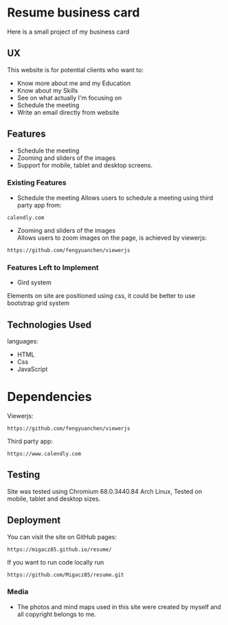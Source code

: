 # Resume business card

Here is a small project of my business card

## UX

This website is for potential clients who want to:

- Know more about me and my Education
- Know about my Skills
- See on what actually I'm focusing on
- Schedule the meeting
- Write an email directly from website

## Features

- Schedule the meeting
- Zooming and sliders of the images
- Support for mobile, tablet and desktop screens.

### Existing Features

- Schedule the meeting
Allows users to schedule a meeting using third party app from:
```
calendly.com
```
- Zooming and sliders of the images  
Allows users to zoom images on the page, is achieved by viewerjs:
```
https://github.com/fengyuanchen/viewerjs
```

### Features Left to Implement

- Gird system

Elements on site are positioned using css, it could be better to use bootstrap grid system

## Technologies Used

languages:
- HTML
- Css
- JavaScript

# Dependencies

Viewerjs:
```
https://github.com/fengyuanchen/viewerjs
```
Third party app:
```
https://www.calendly.com
```
## Testing

Site was tested using Chromium 68.0.3440.84 Arch Linux,
Tested on mobile, tablet and desktop sizes.

## Deployment

You can visit the site on GitHub pages:
```
https://migacz85.github.io/resume/
```
If you want to run code locally run
```
https://github.com/Migacz85/resume.git
```

### Media
- The photos and mind maps used in this site were created by myself and all copyright belongs to me.
